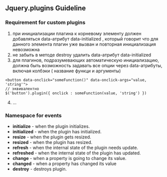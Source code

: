 ## Jquery.plugins Guideline

### Requirement for custom plugins
1. при инициализации плагина к корневому элементу должен добавляться data-атрибут 
data-initialized , который говорит что для данного элемента плагин уже вызван 
и повторная инициализация невозможна
2. не забыть в методе destroy удалить data-атрибут data-initialized
3. для плагинов, подразумевающих автоматическую инициализацию,
должна быть возможность задавать все опции через data-атрибуты,
включая колбэки ( название функци и аргументы)
```
<button data-onclick="someFunction()" data-onclick-args="value, 'string'">
// эквивалентно
$('button').plugin({ onclick : someFunction(value, 'string') })
```
4. ...

### Namespace for events
+ **initialize**  - when the plugin initializes.
+ **initialized** - when the plugin has initialized.
+ **resize**      - when the plugin gets resized.
+ **resized**     - when the plugin has resized.
+ **refresh**     - when the internal state of the plugin needs update.
+ **refreshed**   - when the internal state of the plugin has updated.
+ **change**      - when a property is going to change its value.
+ **changed**     - when a property has changed its value
+ **destroy**     - destroys plugin.